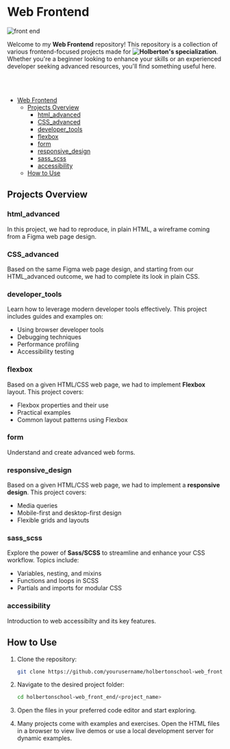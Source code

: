 # Web Frontend

![front end](https://i.imgur.com/HS8R9F4.png)

Welcome to my **Web Frontend** repository!
This repository is a collection of various frontend-focused projects made for **![Holberton](https://www.holbertonschool.com/)'s specialization**. Whether you're a beginner looking to enhance your skills or an experienced developer seeking advanced resources, you'll find something useful here.

<br /><br />

- [Web Frontend](#web-frontend)
  - [Projects Overview](#projects-overview)
    - [html\_advanced](#html_advanced)
    - [CSS\_advanced](#css_advanced)
    - [developer\_tools](#developer_tools)
    - [flexbox](#flexbox)
    - [form](#form)
    - [responsive\_design](#responsive_design)
    - [sass\_scss](#sass_scss)
    - [accessibility](#accessibility)
  - [How to Use](#how-to-use)

## Projects Overview

### html_advanced
In this project, we had to reproduce, in plain HTML, a wireframe coming from a Figma web page design.

### CSS_advanced
Based on the same Figma web page design, and starting from our HTML_advanced outcome, we had to complete its look in plain CSS.

### developer_tools
Learn how to leverage modern developer tools effectively. This project includes guides and examples on:
- Using browser developer tools
- Debugging techniques
- Performance profiling
- Accessibility testing

### flexbox
Based on a given HTML/CSS web page, we had to implement **Flexbox** layout. This project covers:
- Flexbox properties and their use
- Practical examples
- Common layout patterns using Flexbox

### form
Understand and create advanced web forms.

### responsive_design
Based on a given HTML/CSS web page, we had to implement a **responsive design**. This project covers:
- Media queries
- Mobile-first and desktop-first design
- Flexible grids and layouts

### sass_scss
Explore the power of **Sass/SCSS** to streamline and enhance your CSS workflow. Topics include:
- Variables, nesting, and mixins
- Functions and loops in SCSS
- Partials and imports for modular CSS

### accessibility
Introduction to web accessibilty and its key features.


## How to Use
1. Clone the repository:
   ```bash
   git clone https://github.com/yourusername/holbertonschool-web_front_end.git
   ```

2. Navigate to the desired project folder:
   ```bash
   cd holbertonschool-web_front_end/<project_name>
   ```

3. Open the files in your preferred code editor and start exploring.

4. Many projects come with examples and exercises. Open the HTML files in a browser to view live demos or use a local development server for dynamic examples.
